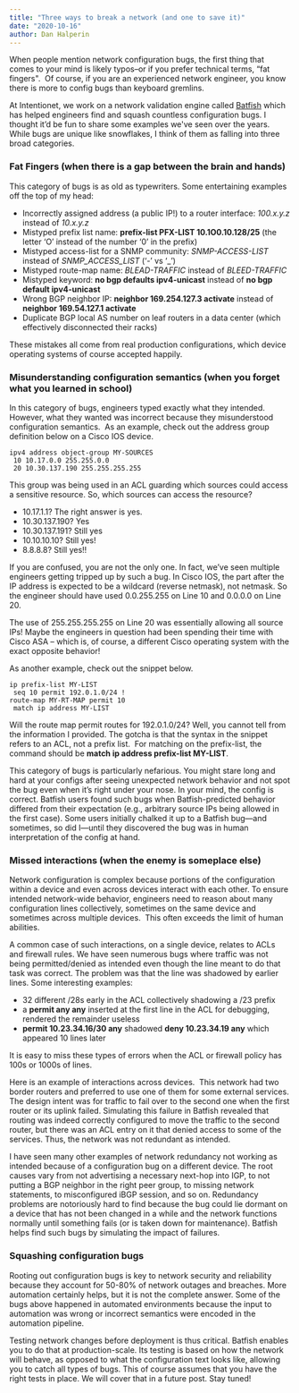 ```yaml
---
title: "Three ways to break a network (and one to save it)"
date: "2020-10-16"
author: Dan Halperin
---
```


When people mention network configuration bugs, the first thing that comes to your mind is likely typos–or if you prefer technical terms, “fat fingers".  Of course, if you are an experienced network engineer, you know there is more to config bugs than keyboard gremlins.

At Intentionet, we work on a network validation engine called [Batfish](https://www.batfish.org/) which has helped engineers find and squash countless configuration bugs. I thought it’d be fun to share some examples we've seen over the years. While bugs are unique like snowflakes, I think of them as falling into three broad categories.

### Fat Fingers (when there is a gap between the brain and hands)

This category of bugs is as old as typewriters. Some entertaining examples off the top of my head:

- Incorrectly assigned address (a public IP!) to a router interface: _100.x.y.z_ instead of _10.x.y.z_
- Mistyped prefix list name: **prefix-list PFX-LIST 10.1O0.10.128/25** (the letter ‘O’ instead of the number ‘0’ in the prefix)
- Mistyped access-list for a SNMP community: _SNMP-ACCESS-LIST_ instead of _SNMP\_ACCESS\_LIST_ (‘-’ vs ‘\_’)
- Mistyped route-map name: _BLEAD-TRAFFIC_ instead of _BLEED-TRAFFIC_
- Mistyped keyword: **no bgp defaults ipv4-unicast** instead of **no bgp default ipv4-unicast**
- Wrong BGP neighbor IP: **neighbor 169.254.127.3 activate** instead of **neighbor 169.54.127.1 activate**
- Duplicate BGP local AS number on leaf routers in a data center (which effectively disconnected their racks)

These mistakes all come from real production configurations, which device operating systems of course accepted happily.

### Misunderstanding configuration semantics (when you forget what you learned in school)

In this category of bugs, engineers typed exactly what they intended. However, what they wanted was incorrect because they misunderstood configuration semantics.  As an example, check out the address group definition below on a Cisco IOS device.

```
ipv4 address object-group MY-SOURCES
 10 10.17.0.0 255.255.0.0
 20 10.30.137.190 255.255.255.255
```

This group was being used in an ACL guarding which sources could access a sensitive resource. So, which sources can access the resource?

- 10.17.1.1? The right answer is yes.
- 10.30.137.190? Yes
- 10.30.137.191? Still yes
- 10.10.10.10? Still yes!
- 8.8.8.8? Still yes!!

If you are confused, you are not the only one. In fact, we’ve seen multiple engineers getting tripped up by such a bug. In Cisco IOS, the part after the IP address is expected to be a wildcard (reverse netmask), not netmask. So the engineer should have used 0.0.255.255 on Line 10 and 0.0.0.0 on Line 20.

The use of 255.255.255.255 on Line 20 was essentially allowing all source IPs! Maybe the engineers in question had been spending their time with Cisco ASA – which is, of course, a different Cisco operating system with the exact opposite behavior!

As another example, check out the snippet below.

```
ip prefix-list MY-LIST
 seq 10 permit 192.0.1.0/24 !
route-map MY-RT-MAP permit 10
 match ip address MY-LIST
```

Will the route map permit routes for 192.0.1.0/24? Well, you cannot tell from the information I provided. The gotcha is that the syntax in the snippet refers to an ACL, not a prefix list.  For matching on the prefix-list, the command should be **match ip address prefix-list MY-LIST**.

This category of bugs is particularly nefarious. You might stare long and hard at your configs after seeing unexpected network behavior and not spot the bug even when it’s right under your nose. In your mind, the config is correct. Batfish users found such bugs when Batfish-predicted behavior differed from their expectation (e.g., arbitrary source IPs being allowed in the first case). Some users initially chalked it up to a Batfish bug—and sometimes, so did I—until they discovered the bug was in human interpretation of the config at hand.

### Missed interactions (when the enemy is someplace else)

Network configuration is complex because portions of the configuration within a device and even across devices interact with each other. To ensure intended network-wide behavior, engineers need to reason about many configuration lines collectively, sometimes on the same device and sometimes across multiple devices.  This often exceeds the limit of human abilities.

A common case of such interactions, on a single device, relates to ACLs and firewall rules. We have seen numerous bugs where traffic was not being permitted/denied as intended even though the line meant to do that task was correct. The problem was that the line was shadowed by earlier lines. Some interesting examples:

- 32 different /28s early in the ACL collectively shadowing a /23 prefix
- a **permit any any** inserted at the first line in the ACL for debugging, rendered the remainder useless
- **permit 10.23.34.16/30 any** shadowed **deny 10.23.34.19 any** which appeared 10 lines later

It is easy to miss these types of errors when the ACL or firewall policy has 100s or 1000s of lines.

Here is an example of interactions across devices.  This network had two border routers and preferred to use one of them for some external services. The design intent was for traffic to fail over to the second one when the first router or its uplink failed. Simulating this failure in Batfish revealed that routing was indeed correctly configured to move the traffic to the second router, but there was an ACL entry on it that denied access to some of the services. Thus, the network was not redundant as intended.

I have seen many other examples of network redundancy not working as intended because of a configuration bug on a different device. The root causes vary from not advertising a necessary next-hop into IGP, to not putting a BGP neighbor in the right peer group, to missing network statements, to misconfigured iBGP session, and so on. Redundancy problems are notoriously hard to find because the bug could lie dormant on a device that has not been changed in a while and the network functions normally until something fails (or is taken down for maintenance). Batfish helps find such bugs by simulating the impact of failures.

### Squashing configuration bugs

Rooting out configuration bugs is key to network security and reliability because they account for 50-80% of network outages and breaches. More automation certainly helps, but it is not the complete answer. Some of the bugs above happened in automated environments because the input to automation was wrong or incorrect semantics were encoded in the automation pipeline.

Testing network changes before deployment is thus critical. Batfish enables you to do that at production-scale. Its testing is based on how the network will behave, as opposed to what the configuration text looks like, allowing you to catch all types of bugs. This of course assumes that you have the right tests in place. We will cover that in a future post. Stay tuned!
